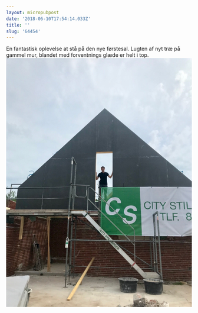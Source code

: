 ```yaml
---
layout: micropubpost
date: '2018-06-10T17:54:14.033Z'
title: ''
slug: '64454'
---
```

En fantastisk oplevelse at stå på den nye førstesal. Lugten af nyt træ på gammel mur, blandet med forventnings glæde er helt i top. ![](/assets/IMG_1456.jpeg)
